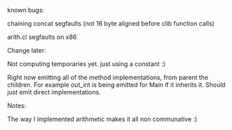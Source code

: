 known bugs:

chaining concat segfaults (not 16 byte aligned before clib function calls)

arith.cl segfaults  on x86


Change later:

Not computing temporaries yet. just using a constant :)

Right now emitting all of the method implementations, from parent the children. For example out_int is being emitted for Main if it inherits it. Should just emit direct implementations.



Notes:

The way I implemented arithmetic makes it all non communative :) 
